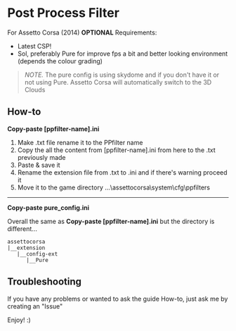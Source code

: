 # Post Process Filter
For Assetto Corsa (2014) **OPTIONAL** Requirements:
- Latest CSP!
- Sol, preferably Pure for improve fps a bit and better looking environment (depends the colour grading)

> *NOTE.* The pure config is using skydome and if you don't have it or not using Pure. Assetto Corsa will automatically switch to the 3D Clouds

## How-to
**Copy-paste [ppfilter-name].ini**
1. Make .txt file rename it to the PPfilter name
2. Copy the all the content from [ppfilter-name].ini from here to the .txt previously made
3. Paste & save it
4. Rename the extension file from .txt to .ini and if there's warning proceed it
5. Move it to the game directory ...\assettocorsa\system\cfg\ppfilters

---

**Copy-paste pure_config.ini**

Overall the same as **Copy-paste [ppfilter-name].ini** but the directory is different...

```
assettocorsa
|__extension
   |__config-ext
      |__Pure
```

## Troubleshooting
If you have any problems or wanted to ask the guide How-to, just ask me by creating an "Issue"

Enjoy! :)
